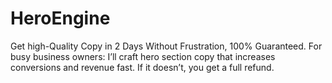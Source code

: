 # HeroEngine
Get high-Quality Copy in 2 Days Without Frustration, 100% Guaranteed. For busy business owners: I’ll craft hero section copy that increases conversions and revenue fast. If it doesn’t, you get a full refund.
